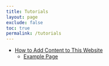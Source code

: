 ```yaml
---
title: Tutorials
layout: page
exclude: false
toc: true
permalink: /tutorials
---
```


- [How to Add Content to This Website](add_to_website/add_to_website.md)
  - [Example Page](example_page/example_page.md)